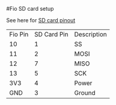 #Fio SD card setup

See here for [SD card pinout](http://www.interfacebus.com/Secure_Digital_Card_Pinout.html)

<table>
<tr>    <td>Fio Pin</td>    <td>SD Card Pin</td>    <td>Description</td> </tr>
<tr>    <td>10</td>    <td>1</td>    <td>SS</td> </tr>
<tr>    <td>11</td>    <td>2</td>    <td>MOSI</td> </tr>
<tr>    <td>12</td>    <td>7</td>    <td>MISO</td> </tr>
<tr>    <td>13</td>    <td>5</td>    <td>SCK</td> </tr>
<tr>    <td>3V3</td>    <td>4</td>    <td>Power</td> </tr>
<tr>    <td>GND</td>    <td>3</td>    <td>Ground</td> </tr>
</table>


